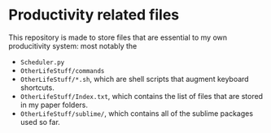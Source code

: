 # Productivity related files
This repository is made to store files that are essential to my own producitivity system: most notably the 
- ```Scheduler.py```
- ```OtherLifeStuff/commands```
- ```OtherLifeStuff/*.sh```, which are shell scripts that augment keyboard shortcuts.
- ```OtherLifeStuff/Index.txt```, which contains the list of files that are stored in my paper folders.
- ```OtherLifeStuff/sublime/```, which contains all of the sublime packages used so far.


